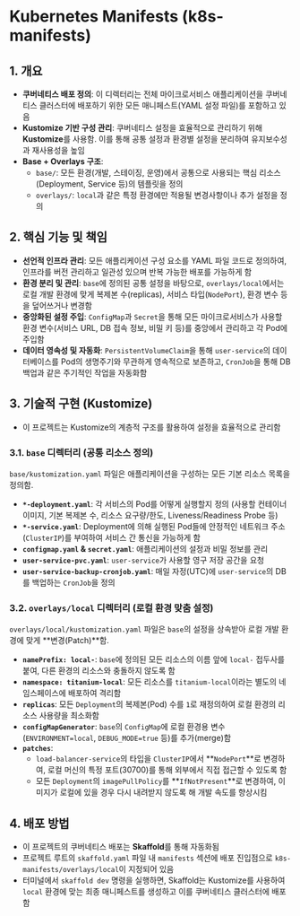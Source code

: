 # Kubernetes Manifests (k8s-manifests)

## 1. 개요
- **쿠버네티스 배포 정의**: 이 디렉터리는 전체 마이크로서비스 애플리케이션을 쿠버네티스 클러스터에 배포하기 위한 모든 매니페스트(YAML 설정 파일)를 포함하고 있음
- **Kustomize 기반 구성 관리**: 쿠버네티스 설정을 효율적으로 관리하기 위해 **Kustomize**를 사용함. 이를 통해 공통 설정과 환경별 설정을 분리하여 유지보수성과 재사용성을 높임 
- **Base + Overlays 구조**:
    - `base/`: 모든 환경(개발, 스테이징, 운영)에서 공통으로 사용되는 핵심 리소스(Deployment, Service 등)의 템플릿을 정의
    - `overlays/`: `local`과 같은 특정 환경에만 적용될 변경사항이나 추가 설정을 정의

## 2. 핵심 기능 및 책임
- **선언적 인프라 관리**: 모든 애플리케이션 구성 요소를 YAML 파일 코드로 정의하여, 인프라를 버전 관리하고 일관성 있으며 반복 가능한 배포를 가능하게 함
- **환경 분리 및 관리**: `base`에 정의된 공통 설정을 바탕으로, `overlays/local`에서는 로컬 개발 환경에 맞게 복제본 수(replicas), 서비스 타입(`NodePort`), 환경 변수 등을 덮어쓰거나 변경함 
- **중앙화된 설정 주입**: `ConfigMap`과 `Secret`을 통해 모든 마이크로서비스가 사용할 환경 변수(서비스 URL, DB 접속 정보, 비밀 키 등)를 중앙에서 관리하고 각 Pod에 주입함 
- **데이터 영속성 및 자동화**: `PersistentVolumeClaim`을 통해 `user-service`의 데이터베이스를 Pod의 생명주기와 무관하게 영속적으로 보존하고, `CronJob`을 통해 DB 백업과 같은 주기적인 작업을 자동화함

## 3. 기술적 구현 (Kustomize)
- 이 프로젝트는 Kustomize의 계층적 구조를 활용하여 설정을 효율적으로 관리함

### 3.1. `base` 디렉터리 (공통 리소스 정의)
`base/kustomization.yaml` 파일은 애플리케이션을 구성하는 모든 기본 리소스 목록을 정의함.

- **`*-deployment.yaml`**: 각 서비스의 Pod를 어떻게 실행할지 정의 (사용할 컨테이너 이미지, 기본 복제본 수, 리소스 요구량/한도, Liveness/Readiness Probe 등)
- **`*-service.yaml`**: Deployment에 의해 실행된 Pod들에 안정적인 네트워크 주소(`ClusterIP`)를 부여하여 서비스 간 통신을 가능하게 함
- **`configmap.yaml` & `secret.yaml`**: 애플리케이션의 설정과 비밀 정보를 관리
- **`user-service-pvc.yaml`**: `user-service`가 사용할 영구 저장 공간을 요청
- **`user-service-backup-cronjob.yaml`**: 매일 자정(UTC)에 `user-service`의 DB를 백업하는 `CronJob`을 정의

### 3.2. `overlays/local` 디렉터리 (로컬 환경 맞춤 설정)
`overlays/local/kustomization.yaml` 파일은 `base`의 설정을 상속받아 로컬 개발 환경에 맞게 **변경(Patch)**함.

- **`namePrefix: local-`**: `base`에 정의된 모든 리소스의 이름 앞에 `local-` 접두사를 붙여, 다른 환경의 리소스와 충돌하지 않도록 함
- **`namespace: titanium-local`**: 모든 리소스를 `titanium-local`이라는 별도의 네임스페이스에 배포하여 격리함 
- **`replicas`**: 모든 `Deployment`의 복제본(Pod) 수를 `1`로 재정의하여 로컬 환경의 리소스 사용량을 최소화함
- **`configMapGenerator`**: `base`의 `ConfigMap`에 로컬 환경용 변수(`ENVIRONMENT=local`, `DEBUG_MODE=true` 등)를 추가(merge)함
- **`patches`**:
    - `load-balancer-service`의 타입을 `ClusterIP`에서 **`NodePort`**로 변경하여, 로컬 머신의 특정 포트(30700)를 통해 외부에서 직접 접근할 수 있도록 함
    - 모든 `Deployment`의 `imagePullPolicy`를 **`IfNotPresent`**로 변경하여, 이미지가 로컬에 있을 경우 다시 내려받지 않도록 해 개발 속도를 향상시킴

## 4. 배포 방법
- 이 프로젝트의 쿠버네티스 배포는 **Skaffold**를 통해 자동화됨
- 프로젝트 루트의 `skaffold.yaml` 파일 내 `manifests` 섹션에 배포 진입점으로 `k8s-manifests/overlays/local`이 지정되어 있음
- 터미널에서 `skaffold dev` 명령을 실행하면, Skaffold는 Kustomize를 사용하여 `local` 환경에 맞는 최종 매니페스트를 생성하고 이를 쿠버네티스 클러스터에 배포함